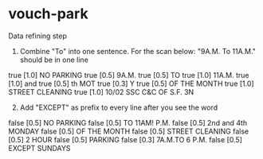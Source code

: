 # vouch-park

Data refining step
1. Combine "To" into one sentence. For the scan below: "9A.M. To 11A.M." should be in one line

true [1.0] NO PARKING
true [0.5] 9A.M.
true [0.5] TO
true [1.0] 11A.M.
true [1.0] and
true [0.5] th MOT
true [0.3] Y
true [0.5] OF THE MONTH
true [1.0] STREET CLEANING
true [1.0] 10/02 SSC C&C OF S.F. 3N


2. Add "EXCEPT" as prefix to every line after you see the word

false [0.5] NO PARKING
false [0.5] TO 11AM! P.M.
false [0.5] 2nd and 4th MONDAY
false [0.5] OF THE MONTH
false [0.5] STREET CLEANING
false [0.5] 2 HOUR
false [0.5] PARKING
false [0.3] 7A.M.TO 6 P.M.
false [0.5] EXCEPT SUNDAYS